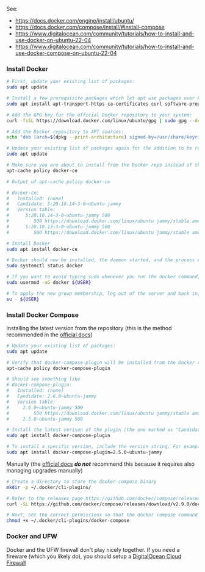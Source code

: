 See:
- https://docs.docker.com/engine/install/ubuntu/
- https://docs.docker.com/compose/install/#install-compose
- https://www.digitalocean.com/community/tutorials/how-to-install-and-use-docker-on-ubuntu-22-04
- https://www.digitalocean.com/community/tutorials/how-to-install-and-use-docker-compose-on-ubuntu-22-04

### Install Docker
```bash
# First, update your existing list of packages:
sudo apt update

# Install a few prerequisite packages which let apt use packages over HTTPS (these packages may already be installed):
sudo apt install apt-transport-https ca-certificates curl software-properties-common

# Add the GPG key for the official Docker repository to your system:
curl -fsSL https://download.docker.com/linux/ubuntu/gpg | sudo gpg --dearmor -o /usr/share/keyrings/docker-archive-keyring.gpg

# Add the Docker repository to APT sources:
echo "deb [arch=$(dpkg --print-architecture) signed-by=/usr/share/keyrings/docker-archive-keyring.gpg] https://download.docker.com/linux/ubuntu $(lsb_release -cs) stable" | sudo tee /etc/apt/sources.list.d/docker.list > /dev/null

# Update your existing list of packages again for the addition to be recognized:
sudo apt update

# Make sure you are about to install from the Docker repo instead of the default Ubuntu repo:
apt-cache policy docker-ce

# Output of apt-cache policy docker-ce

# docker-ce:
#   Installed: (none)
#   Candidate: 5:20.10.14~3-0~ubuntu-jammy
#   Version table:
#      5:20.10.14~3-0~ubuntu-jammy 500
#         500 https://download.docker.com/linux/ubuntu jammy/stable amd64 Packages
#      5:20.10.13~3-0~ubuntu-jammy 500
#         500 https://download.docker.com/linux/ubuntu jammy/stable amd64 Packages

# Install Docker
sudo apt install docker-ce

# Docker should now be installed, the daemon started, and the process enabled to start on boot. Check that it’s running:
sudo systemctl status docker

# If you want to avoid typing sudo whenever you run the docker command, add your username to the docker group:
sudo usermod -aG docker ${USER}

# To apply the new group membership, log out of the server and back in, or type the following:
su - ${USER}
```

### Install Docker Compose

Installing the latest version from the repository (this is the method recommended in the [official docs](https://docs.docker.com/compose/install/#install-compose))
```bash
# Update your existing list of packages:
sudo apt update

# Verify that docker-compose-plugin will be installed from the Docker repo
apt-cache policy docker-compose-plugin

# Should see something like
# docker-compose-plugin:
#   Installed: (none)
#   Candidate: 2.6.0~ubuntu-jammy
#   Version table:
#     2.6.0~ubuntu-jammy 500
#         500 https://download.docker.com/linux/ubuntu jammy/stable amd64 Packages
#     2.5.0~ubuntu-jammy 500

# Install the latest verison of the plugin (the one marked as "Candidate" in the output above (2.6.0~ubuntu-jammy))
sudo apt install docker-compose-plugin

# To install a specific version, include the version string. For example
sudo apt install docker-compose-plugin=2.5.0~ubuntu-jammy
```

Manually (the [official docs](https://docs.docker.com/compose/install/#install-compose) **_do not_** recommend this because it requires also managing upgrades manually)
```bash
# Create a directory to store the docker-compose binary
mkdir -p ~/.docker/cli-plugins/

# Refer to the releases page https://github.com/docker/compose/releases for the latest version
curl -SL https://github.com/docker/compose/releases/download/v2.9.0/docker-compose-linux-x86_64 -o ~/.docker/cli-plugins/docker-compose

# Next, set the correct permissions so that the docker compose command is executable:
chmod +x ~/.docker/cli-plugins/docker-compose
```

### Docker and UFW
Docker and the UFW firewall don't play nicely together. If you need a fireware (which you likely do), you should setup a [DigitalOcean Cloud Firewall](https://docs.digitalocean.com/tutorials/recommended-droplet-setup/#step-3-create-a-cloud-firewall)

